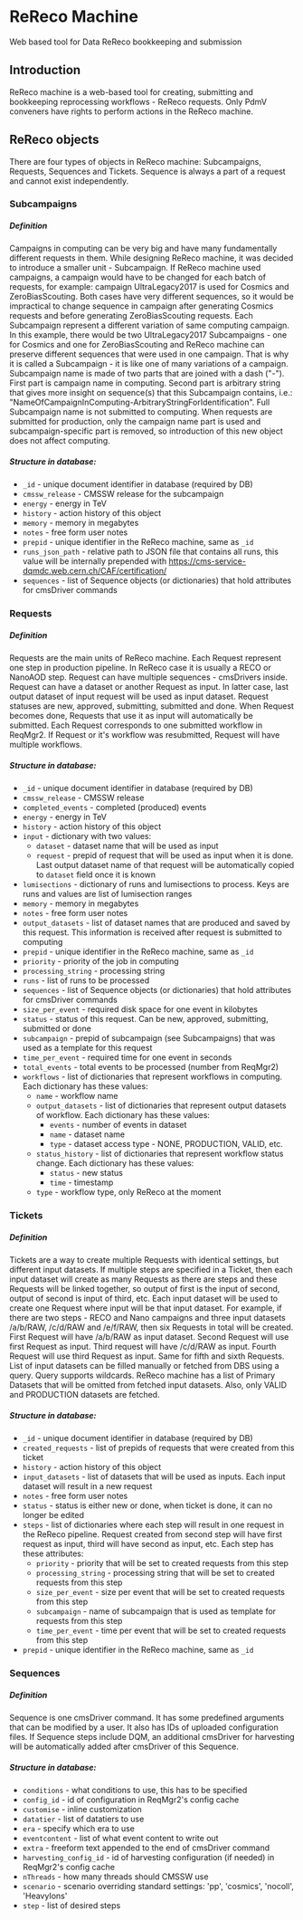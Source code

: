 # ReReco Machine
Web based tool for Data ReReco bookkeeping and submission

## Introduction

ReReco machine is a web-based tool for creating, submitting and bookkeeping reprocessing workflows - ReReco requests.
Only PdmV conveners have rights to perform actions in the ReReco machine.

## ReReco objects

There are four types of objects in ReReco machine: Subcampaigns, Requests, Sequences and Tickets. Sequence is always a part of a request and cannot exist independently.

### Subcampaigns

##### Definition
Campaigns in computing can be very big and have many fundamentally different requests in them. While designing ReReco machine, it was decided to introduce a smaller unit - Subcampaign. If ReReco machine used campaigns, a campaign would have to be changed for each batch of requests, for example: campaign UltraLegacy2017 is used for Cosmics and ZeroBiasScouting. Both cases have very different sequences, so it would be impractical to change sequence in campaign after generating Cosmics requests and before generating ZeroBiasScouting requests. Each Subcampaign represent a different variation of same computing campaign. In this example, there would be two UltraLegacy2017 Subcampaigns - one for Cosmics and one for ZeroBiasScouting and ReReco machine can preserve different sequences that were used in one campaign. That is why it is called a Subcampaign - it is like one of many variations of a campaign.
Subcampaign name is made of two parts that are joined with a dash ("-"). First part is campaign name in computing. Second part is arbitrary string that gives more insight on sequence(s) that this Subcampaign contains, i.e.: "NameOfCampaignInComputing-ArbitraryStringForIdentification". Full Subcampaign name is not submitted to computing. When requests are submitted for production, only the campaign name part is used and subcampaign-specific part is removed, so introduction of this new object does not affect computing.

##### Structure in database:
* `_id` - unique document identifier in database (required by DB)
* `cmssw_release` - CMSSW release for the subcampaign
* `energy` - energy in TeV
* `history` - action history of this object
* `memory` - memory in megabytes
* `notes` - free form user notes
* `prepid` - unique identifier in the ReReco machine, same as `_id`
* `runs_json_path` - relative path to JSON file that contains all runs, this value will be internally prepended with https://cms-service-dqmdc.web.cern.ch/CAF/certification/
* `sequences` - list of Sequence objects (or dictionaries) that hold attributes for cmsDriver commands

### Requests

##### Definition
Requests are the main units of ReReco machine. Each Request represent one step in production pipeline. In ReReco case it is usually a RECO or NanoAOD step. Request can have multiple sequences - cmsDrivers inside. Request can have a dataset or another Request as input. In latter case, last output dataset of input request will be used as input dataset. Request statuses are new, approved, submitting, submitted and done. When Request becomes done, Requests that use it as input will automatically be submitted.
Each Request corresponds to one submitted workflow in ReqMgr2. If Request or it's workflow was resubmitted, Request will have multiple workflows.

##### Structure in database:
* `_id` - unique document identifier in database (required by DB)
* `cmssw_release` - CMSSW release
* `completed_events` - completed (produced) events
* `energy` - energy in TeV
* `history` - action history of this object
* `input` - dictionary with two values:
    * `dataset` - dataset name that will be used as input
    * `request` - prepid of request that will be used as input when it is done. Last output dataset name of that request will be automatically copied to `dataset` field once it is known
* `lumisections` - dictionary of runs and lumisections to process. Keys are runs and values are list of lumisection ranges
* `memory` - memory in megabytes
* `notes` - free form user notes
* `output_datasets` - list of dataset names that are produced and saved by this request. This information is received after request is submitted to computing
* `prepid` - unique identifier in the ReReco machine, same as `_id`
* `priority` - priority of the job in computing
* `processing_string` - processing string
* `runs` - list of runs to be processed
* `sequences` - list of Sequence objects (or dictionaries) that hold attributes for cmsDriver commands
* `size_per_event` - required disk space for one event in kilobytes
* `status` - status of this request. Can be new, approved, submitting, submitted or done
* `subcampaign` - prepid of subcampaign (see Subcampaigns) that was used as a template for this request
* `time_per_event` - required time for one event in seconds
* `total_events` - total events to be processed (number from ReqMgr2)
* `workflows` - list of dictionaries that represent workflows in computing. Each dictionary has these values:
  * `name` - workflow name
  * `output_datasets` - list of dictionaries that represent output datasets of workflow. Each dictionary has these values:
    * `events` - number of events in dataset
    * `name` - dataset name
    * `type` - dataset access type - NONE, PRODUCTION, VALID, etc.
  * `status_history` - list of dictionaries that represent workflow status change. Each dictionary has these values:
    * `status` - new status
    * `time` - timestamp
  * `type` - workflow type, only ReReco at the moment

### Tickets

##### Definition
Tickets are a way to create multiple Requests with identical settings, but different input datasets. If multiple steps are specified in a Ticket, then each input dataset will create as many Requests as there are steps and these Requests will be linked together, so output of first is the input of second, output of second is input of third, etc. Each input dataset will be used to create one Request where input will be that input dataset. For example, if there are two steps - RECO and Nano campaigns and three input datasets /a/b/RAW, /c/d/RAW and /e/f/RAW, then six Requests in total will be created. First Request will have /a/b/RAW as input dataset. Second Request will use first Request as input. Third request will have /c/d/RAW as input. Fourth Request will use third Request as input. Same for fifth and sixth Requests.
List of input datasets can be filled manually or fetched from DBS using a query. Query supports wildcards. ReReco machine has a list of Primary Datasets that will be omitted from fetched input datasets. Also, only VALID and PRODUCTION datasets are fetched.

##### Structure in database:
* `_id` - unique document identifier in database (required by DB)
* `created_requests` - list of prepids of requests that were created from this ticket
* `history` - action history of this object
* `input_datasets` - list of datasets that will be used as inputs. Each input dataset will result in a new request
* `notes` - free form user notes
* `status` - status is either new or done, when ticket is done, it can no longer be edited
* `steps` - list of dictionaries where each step will result in one request in the ReReco pipeline. Request created from second step will have first request as input, third will have second as input, etc. Each step has these attributes:
    * `priority` - priority that will be set to created requests from this step
    * `processing_string` - processing string that will be set to created requests from this step
    * `size_per_event` - size per event that will be set to created requests from this step
    * `subcampaign` - name of subcampaign that is used as template for requests from this step
    * `time_per_event` - time per event that will be set to created requests from this step
* `prepid` - unique identifier in the ReReco machine, same as `_id`

### Sequences

##### Definition
Sequence is one cmsDriver command. It has some predefined arguments that can be modified by a user. It also has IDs of uploaded configuration files. If Sequence steps include DQM, an additional cmsDriver for harvesting will be automatically added after cmsDriver of this Sequence.

##### Structure in database:
* `conditions` - what conditions to use, this has to be specified
* `config_id` - id of configuration in ReqMgr2's config cache
* `customise` - inline customization
* `datatier` - list of datatiers to use
* `era` - specify which era to use
* `eventcontent` - list of what event content to write out
* `extra` - freeform text appended to the end of cmsDriver command
* `harvesting_config_id` - id of harvesting configuration (if needed) in ReqMgr2's config cache
* `nThreads` - how many threads should CMSSW use
* `scenario` - scenario overriding standard settings: 'pp', 'cosmics', 'nocoll', 'HeavyIons'
* `step` - list of desired steps
